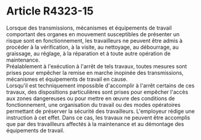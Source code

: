 # Article R4323-15

  
Lorsque des transmissions, mécanismes et équipements de travail comportant des organes en mouvement susceptibles de présenter un risque sont en fonctionnement, les travailleurs ne peuvent être admis à procéder à la vérification, à la visite, au nettoyage, au débourrage, au graissage, au réglage, à la réparation et à toute autre opération de maintenance.   
Préalablement à l'exécution à l'arrêt de tels travaux, toutes mesures sont prises pour empêcher la remise en marche inopinée des transmissions, mécanismes et équipements de travail en cause.   
Lorsqu'il est techniquement impossible d'accomplir à l'arrêt certains de ces travaux, des dispositions particulières sont prises pour empêcher l'accès aux zones dangereuses ou pour mettre en œuvre des conditions de fonctionnement, une organisation du travail ou des modes opératoires permettant de préserver la sécurité des travailleurs. L'employeur rédige une instruction à cet effet. Dans ce cas, les travaux ne peuvent être accomplis que par des travailleurs affectés à la maintenance et au démontage des équipements de travail.